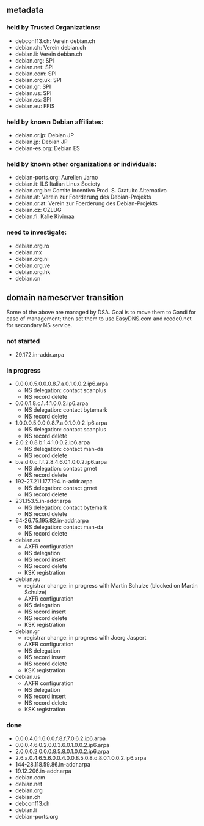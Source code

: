 ## metadata

### held by Trusted Organizations:

* debconf13.ch: Verein debian.ch
* debian.ch: Verein debian.ch
* debian.li: Verein debian.ch
* debian.org: SPI
* debian.net: SPI
* debian.com: SPI
* debian.org.uk: SPI
* debian.gr: SPI
* debian.us: SPI
* debian.es: SPI
* debian.eu: FFIS

### held by known Debian affiliates:

* debian.or.jp: Debian JP
* debian.jp: Debian JP
* debian-es.org: Debian ES

### held by known other organizations or individuals:

* debian-ports.org: Aurelien Jarno
* debian.it: ILS Italian Linux Society
* debian.org.br: Comite Incentivo Prod. S. Gratuito Alternativo
* debian.at: Verein zur Foerderung des Debian-Projekts
* debian.or.at: Verein zur Foerderung des Debian-Projekts
* debian.cz: CZLUG
* debian.fi: Kalle Kivimaa

### need to investigate:

* debian.org.ro
* debian.mx
* debian.org.ni
* debian.org.ve
* debian.org.hk
* debian.cn

## domain nameserver transition

Some of the above are managed by DSA.  Goal is to move them to Gandi for ease
of management; then set them to use EasyDNS.com and rcode0.net for secondary NS
service.

### not started

* 29.172.in-addr.arpa

### in progress

* 0.0.0.0.5.0.0.0.8.7.a.0.1.0.0.2.ip6.arpa
    * NS delegation: contact scanplus
    * NS record delete
* 0.0.0.1.8.c.1.4.1.0.0.2.ip6.arpa
    * NS delegation: contact bytemark
    * NS record delete
* 1.0.0.0.5.0.0.0.8.7.a.0.1.0.0.2.ip6.arpa
    * NS delegation: contact scanplus
    * NS record delete
* 2.0.2.0.8.b.1.4.1.0.0.2.ip6.arpa
    * NS delegation: contact man-da
    * NS record delete
* b.e.d.0.c.f.f.2.8.4.6.0.1.0.0.2.ip6.arpa
    * NS delegation: contact grnet
    * NS record delete
* 192-27.211.177.194.in-addr.arpa
    * NS delegation: contact grnet
    * NS record delete
* 231.153.5.in-addr.arpa
    * NS delegation: contact bytemark
    * NS record delete
* 64-26.75.195.82.in-addr.arpa
    * NS delegation: contact man-da
    * NS record delete
* debian.es
    * AXFR configuration
    * NS delegation
    * NS record insert
    * NS record delete
    * KSK registration
* debian.eu
    * registrar change: in progress with Martin Schulze (blocked on Martin Schulze)
    * AXFR configuration
    * NS delegation
    * NS record insert
    * NS record delete
    * KSK registration
* debian.gr
    * registrar change: in progress with Joerg Jaspert
    * AXFR configuration
    * NS delegation
    * NS record insert
    * NS record delete
    * KSK registration
* debian.us
    * AXFR configuration
    * NS delegation
    * NS record insert
    * NS record delete
    * KSK registration

### done

* 0.0.0.4.0.1.6.0.0.f.8.f.7.0.6.2.ip6.arpa
* 0.0.0.4.6.0.2.0.0.3.6.0.1.0.0.2.ip6.arpa
* 2.0.0.0.2.0.0.0.8.5.8.0.1.0.0.2.ip6.arpa
* 2.6.a.0.4.6.5.6.0.0.4.0.0.8.5.0.8.d.8.0.1.0.0.2.ip6.arpa
* 144-28.118.59.86.in-addr.arpa
* 19.12.206.in-addr.arpa
* debian.com
* debian.net
* debian.org
* debian.ch
* debconf13.ch
* debian.li
* debian-ports.org
